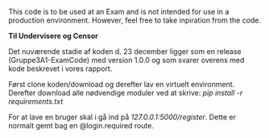 This code is to be used at an Exam and is not intended for use in a production environment. However, feel free to take inpiration from the code.

**Til Undervisere og Censor**

Det nuværende stadie af koden d. 23 december ligger som en release (Gruppe3A1-ExamCode) med version 1.0.0 og som svarer overens med kode beskrevet i vores rapport.

Først clone koden/download og derefter lav en virtuelt environment. Derefter download alle nødvendige moduler ved at skrive: _pip install -r requirements.txt_

For at lave en bruger skal i gå ind på _127.0.0.1:5000/register_. Dette er normalt gemt bag en @login.required route. 
